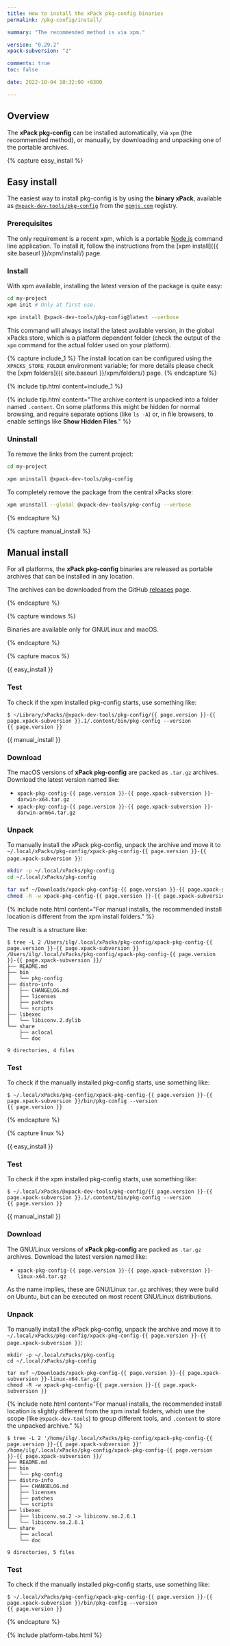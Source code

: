 ```yaml
---
title: How to install the xPack pkg-config binaries
permalink: /pkg-config/install/

summary: "The recommended method is via xpm."

version: "0.29.2"
xpack-subversion: "2"

comments: true
toc: false

date: 2022-10-04 10:32:00 +0300

---
```


## Overview

The **xPack pkg-config** can be installed automatically, via `xpm` (the
recommended method), or manually, by downloading and unpacking one of the
portable archives.

{% capture easy_install %}

## Easy install

The easiest way to install pkg-config is by using the **binary xPack**, available as
[`@xpack-dev-tools/pkg-config`](https://www.npmjs.com/package/@xpack-dev-tools/pkg-config)
from the [`npmjs.com`](https://www.npmjs.com) registry.

### Prerequisites

The only requirement is a recent
xpm, which is a portable
[Node.js](https://nodejs.org) command line application. To install it,
follow the instructions from the
[xpm install]({{ site.baseurl }}/xpm/install/) page.

### Install

With xpm available, installing
the latest version of the package is quite easy:

```sh
cd my-project
xpm init # Only at first use.

xpm install @xpack-dev-tools/pkg-config@latest --verbose
```

This command will always install the latest available version,
in the global xPacks store, which is a platform dependent folder
(check the output of the `xpm` command for the actual folder used on
your platform).

{% capture include_1 %}
The install location can be configured using the
`XPACKS_STORE_FOLDER` environment variable; for more details please check the
[xpm folders]({{ site.baseurl }}/xpm/folders/) page.
{% endcapture %}

{% include tip.html content=include_1 %}

{% include tip.html content="The archive content is unpacked into a folder
named `.content`. On some platforms
this might be hidden for normal browsing, and require
separate options (like `ls -A`) or, in file browsers, to enable
settings like **Show Hidden Files**." %}

### Uninstall

To remove the links from the current project:

```sh
cd my-project

xpm uninstall @xpack-dev-tools/pkg-config
```

To completely remove the package from the central xPacks store:

```sh
xpm uninstall --global @xpack-dev-tools/pkg-config --verbose
```

{% endcapture %}

{% capture manual_install %}

## Manual install

For all platforms, the **xPack pkg-config** binaries are released as portable
archives that can be installed in any location.

The archives can be downloaded from the
GitHub [releases](https://github.com/xpack-dev-tools/pkg-config-xpack/releases/)
page.

{% endcapture %}

{% capture windows %}

Binaries are available only for GNU/Linux and macOS.

{% endcapture %}

{% capture macos %}

{{ easy_install }}

### Test

To check if the xpm installed pkg-config starts, use something like:

```console
$ ~/Library/xPacks/@xpack-dev-tools/pkg-config/{{ page.version }}-{{ page.xpack-subversion }}.1/.content/bin/pkg-config --version
{{ page.version }}
```

{{ manual_install }}

### Download

The macOS versions of **xPack pkg-config**
are packed as `.tar.gz` archives.
Download the latest version named like:

- `xpack-pkg-config-{{ page.version }}-{{ page.xpack-subversion }}-darwin-x64.tar.gz`
- `xpack-pkg-config-{{ page.version }}-{{ page.xpack-subversion }}-darwin-arm64.tar.gz`

### Unpack

To manually install the xPack pkg-config,
unpack the archive and move it to
`~/.local/xPacks/pkg-config/xpack-pkg-config-{{ page.version }}-{{ page.xpack-subversion }}`:

```sh
mkdir -p ~/.local/xPacks/pkg-config
cd ~/.local/xPacks/pkg-config

tar xvf ~/Downloads/xpack-pkg-config-{{ page.version }}-{{ page.xpack-subversion }}-darwin-x64.tar.gz
chmod -R -w xpack-pkg-config-{{ page.version }}-{{ page.xpack-subversion }}
```

{% include note.html content="For manual installs, the recommended
install location is different from the xpm install folders." %}

The result is a structure like:

```console
$ tree -L 2 /Users/ilg/.local/xPacks/pkg-config/xpack-pkg-config-{{ page.version }}-{{ page.xpack-subversion }}
/Users/ilg/.local/xPacks/pkg-config/xpack-pkg-config-{{ page.version }}-{{ page.xpack-subversion }}/
├── README.md
├── bin
│   └── pkg-config
├── distro-info
│   ├── CHANGELOG.md
│   ├── licenses
│   ├── patches
│   └── scripts
├── libexec
│   └── libiconv.2.dylib
└── share
    ├── aclocal
    └── doc

9 directories, 4 files
```

### Test

To check if the manually installed pkg-config starts, use something like:

```console
$ ~/.local/xPacks/pkg-config/xpack-pkg-config-{{ page.version }}-{{ page.xpack-subversion }}/bin/pkg-config --version
{{ page.version }}
```

{% endcapture %}

{% capture linux %}

{{ easy_install }}

### Test

To check if the xpm installed pkg-config starts, use something like:

```console
$ ~/.local/xPacks/@xpack-dev-tools/pkg-config/{{ page.version }}-{{ page.xpack-subversion }}.1/.content/bin/pkg-config --version
{{ page.version }}
```

{{ manual_install }}

### Download

The GNU/Linux versions of **xPack pkg-config**
are packed as `.tar.gz` archives.
Download the latest version named like:

- `xpack-pkg-config-{{ page.version }}-{{ page.xpack-subversion }}-linux-x64.tar.gz`

As the name implies, these are GNU/Linux `tar.gz` archives; they were build on
Ubuntu, but can be executed on most recent GNU/Linux distributions.

### Unpack

To manually install the xPack pkg-config,
unpack the archive and move it to
`~/.local/xPacks/pkg-config/xpack-pkg-config-{{ page.version }}-{{ page.xpack-subversion }}`:

```console
mkdir -p ~/.local/xPacks/pkg-config
cd ~/.local/xPacks/pkg-config

tar xvf ~/Downloads/xpack-pkg-config-{{ page.version }}-{{ page.xpack-subversion }}-linux-x64.tar.gz
chmod -R -w xpack-pkg-config-{{ page.version }}-{{ page.xpack-subversion }}
```

{% include note.html content="For manual installs, the recommended
install location is slightly different from the xpm install folders,
which use the scope (like `@xpack-dev-tools`) to group different tools,
and `.content` to store the unpacked archive." %}

```console
$ tree -L 2 '/home/ilg/.local/xPacks/pkg-config/xpack-pkg-config-{{ page.version }}-{{ page.xpack-subversion }}'
/home/ilg/.local/xPacks/pkg-config/xpack-pkg-config-{{ page.version }}-{{ page.xpack-subversion }}/
├── README.md
├── bin
│   └── pkg-config
├── distro-info
│   ├── CHANGELOG.md
│   ├── licenses
│   ├── patches
│   └── scripts
├── libexec
│   ├── libiconv.so.2 -> libiconv.so.2.6.1
│   └── libiconv.so.2.6.1
└── share
    ├── aclocal
    └── doc

9 directories, 5 files
```

### Test

To check if the manually installed pkg-config starts, use something like:

```console
$ ~/.local/xPacks/pkg-config/xpack-pkg-config-{{ page.version }}-{{ page.xpack-subversion }}/bin/pkg-config --version
{{ page.version }}
```

{% endcapture %}

{% include platform-tabs.html %}

